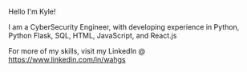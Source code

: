 Hello I'm Kyle!

I am a CyberSecurity Engineer, with developing experience in Python, Python Flask, SQL, HTML, JavaScript, and React.js

For more of my skills, visit my LinkedIn @ https://www.linkedin.com/in/wahgs
